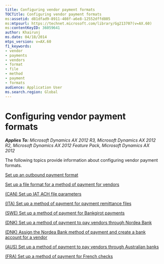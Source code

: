 ```yaml
---
title: Configuring vendor payment formats
TOCTitle: Configuring vendor payment formats
ms:assetid: d81dfad9-8911-408f-a6e8-12552dffd805
ms:mtpsurl: https://technet.microsoft.com/library/Gg213707(v=AX.60)
ms:contentKeyID: 36059641
author: Khairunj
ms.date: 04/18/2014
mtps_version: v=AX.60
f1_keywords:
- vendor
- payments
- vendors
- format
- file
- method
- payment
- formats
audience: Application User
ms.search.region: Global
---
```


# Configuring vendor payment formats 


_**Applies To:** Microsoft Dynamics AX 2012 R3, Microsoft Dynamics AX 2012 R2, Microsoft Dynamics AX 2012 Feature Pack, Microsoft Dynamics AX 2012_

The following topics provide information about configuring vendor payment formats.

[Set up an outbound payment format](set-up-an-outbound-payment-format.md)

[Set up a file format for a method of payment for vendors](set-up-a-file-format-for-a-method-of-payment-for-vendors.md)

[(CAN) Set up IAT ACH file parameters](can-set-up-iat-ach-file-parameters.md)

[(ITA) Set up a method of payment for payment remittance files](ita-set-up-a-method-of-payment-for-payment-remittance-files.md)

[(SWE) Set up a method of payment for Bankgirot payments](swe-set-up-a-method-of-payment-for-bankgirot-payments.md)

[(DNK) Set up a method of payment to pay vendors through Nordea Bank](dnk-set-up-a-method-of-payment-to-pay-vendors-through-nordea-bank.md)

[(DNK) Assign the Nordea Bank method of payment and create a bank account for a vendor](dnk-assign-the-nordea-bank-method-of-payment-and-create-a-bank-account-for-a-vendor.md)

[(AUS) Set up a method of payment to pay vendors through Australian banks](aus-set-up-a-method-of-payment-to-pay-vendors-through-australian-banks.md)

[(FRA) Set up a method of payment for French checks](fra-set-up-a-method-of-payment-for-french-checks.md)

  


